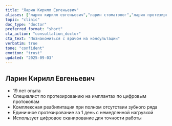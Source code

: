 ```yaml
---
title: "Ларин Кирилл Евгеньевич"
aliases: ["ларин кирилл евгеньевич","ларин стоматолог","ларин протезирование","ларин имплантация","врач ларин"]
topic: "clinic"
doc_type: "doctor"
preferred_format: "short"
cta_action: "consultation_doctor"
cta_text: "Познакомиться с врачом на консультации"
verbatim: true
tone: "confident"
emotion: "trust"
updated: "2025-09-03"
---
```


## Ларин Кирилл Евгеньевич
- 19 лет опыта  
- Специалист по протезированию на имплантах по цифровым протоколам  
- Комплексная реабилитация при полном отсутствии зубного ряда  
- Единичное протезирование за 1 день с немедленной нагрузкой  
- Использует цифровое сканирование для точности работы  
